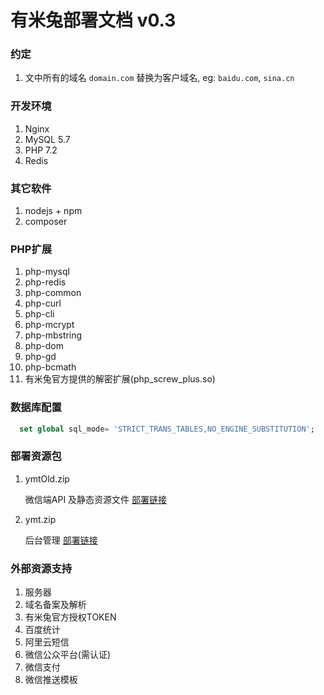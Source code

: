 # 有米兔部署文档 v0.3

### 约定
1. 文中所有的域名 `domain.com` 替换为客户域名, eg: `baidu.com`, `sina.cn`

### 开发环境
1. Nginx 
1. MySQL 5.7
1. PHP 7.2
1. Redis

### 其它软件
1. nodejs + npm
2. composer

### PHP扩展
1. php-mysql
1. php-redis
1. php-common
1. php-curl 
1. php-cli 
1. php-mcrypt 
1. php-mbstring 
1. php-dom
1. php-gd
1. php-bcmath
1. 有米兔官方提供的解密扩展(php_screw_plus.so)

### 数据库配置
```sql
  set global sql_mode= 'STRICT_TRANS_TABLES,NO_ENGINE_SUBSTITUTION';
```

### 部署资源包
1. ymtOld.zip 

    微信端API 及静态资源文件 [部署链接](ymtold.md)
1. ymt.zip 

    后台管理 [部署链接](ymt.md)

### 外部资源支持

1. 服务器
1. 域名备案及解析
1. 有米兔官方授权TOKEN
1. 百度统计
1. 阿里云短信
1. 微信公众平台(需认证)
1. 微信支付
1. 微信推送模板
